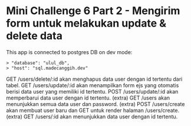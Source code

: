 # Mini Challenge 6 Part 2 - Mengirim form untuk melakukan update & delete data

This app is connected to postgres DB on dev mode:

    > "database": "ulul_db",
    > "host": "sql.madecanggih.dev"

GET /users/delete/:id akan menghapus data user dengan id tertentu dari tabel.
GET /users/update/:id akan menampilkan form ejs yang otomatis berisi data user yang memiliki id tertentu.
POST /users/update/:id akan memperbarui data user dengan id tertentu.
(extra) GET /users akan menunjukkan semua data user dan password.
(extra) POST /users/create akan membuat user baru dan GET untuk render halaman /users/create.
(extra) GET /users/:id akan menunjukkan data user dengan id tertentu.
